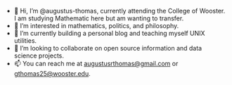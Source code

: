 - 👋 Hi, I’m @augustus-thomas, currently attending the College of Wooster. I am studying Mathematic here but am wanting to transfer.
- 👀 I’m interested in mathematics, politics, and philosophy.
- 🌱 I’m currently building a personal blog and teaching myself UNIX utilities. 
- 💞️ I’m looking to collaborate on open source information and data science projects.
- 📫 You can reach me at augustusrthomas@gmail.com or gthomas25@wooster.edu.

<!---
augustus-thomas/augustus-thomas is a ✨ special ✨ repository because its `README.md` (this file) appears on your GitHub profile.
You can click the Preview link to take a look at your changes.
--->
